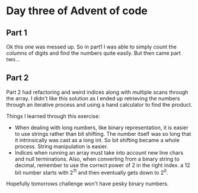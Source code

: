 # Day three of Advent of code

## Part 1

Ok this one was messed up. So in part1 I was able to simply count the columns of digits and find the numbers quite easily.
But then came part two...


## Part 2

Part 2 had refactoring and weird indices along with multiple scans through the array. I didn't like this solution as I ended up
retrieving the numbers through an iterative process and using a hand calculator to find the product. 

Things I learned through this exercise:

- When dealing with long numbers, like binary representation, it is easier to use strings rather than bit shifting. The number
itself was so long that it intrinsically was cast as a long int. So bit shifting became a whole process. String manipulation is
easier.
- Indices when running an array must take into account new line chars and null terminations. Also, when converting from a binary
string to decimal, remember to use the correct power of 2 in the right index. a 12 bit number starts with 2<sup>11</sup> and then
eventually gets down to 2<sup>0</sup>.

Hopefully tomorrows challenge won't have pesky binary numbers.
